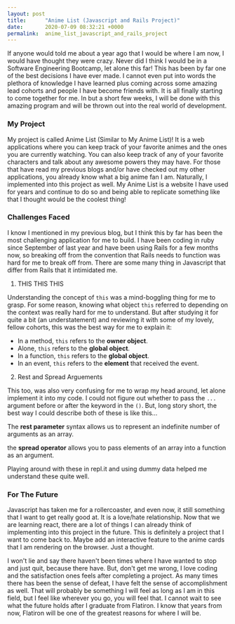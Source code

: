 ```yaml
---
layout: post
title:      "Anime List (Javascript and Rails Project)"
date:       2020-07-09 08:32:21 +0000
permalink:  anime_list_javascript_and_rails_project
---
```



If anyone would told me about a year ago that I would be where I am now, I would have thought they were crazy. Never did I think I would be in a Software Engineering Bootcamp, let alone this far! This has been by far one of the best decisions I have ever made. I cannot even put into words the plethora of knowledge I have learned plus coming across some amazing lead cohorts and people I have become friends with. It is all finally starting to come together for me. In but a short few weeks, I will be done with this amazing program and will be thrown out into the real world of development.


### My Project

My project is called Anime List (Similar to My Anime List)! It is a web applications where you can keep track of your favorite animes and the ones you are currently watching. You can also keep track of any of your favorite characters and talk about any awesome powers they may have. For those that have read my previous blogs and/or have checked out my other applications, you already know what a big anime fan I am. Naturally, I implemented into this project as well. My Anime List is a website I have used for years and continue to do so and being able to replicate something like that I thought would be the coolest thing!


### Challenges Faced

I know I mentioned in my previous blog, but I think this by far has been the most challenging application for me to build. I have been coding in ruby since September of last year and have been using Rails for a few months now, so breaking off from the convention that Rails needs to function was hard for me to break off from. There are some many thing in Javascript that differ from Rails that it intimidated me. 

1. THIS THIS THIS

Understanding the concept of `this` was a mind-boggling thing for me to grasp. For some reason, knowing what object `this` referred to depending on the context was really hard for me to understand. But after studying it for quite a bit (an understatement) and reviewing it with some of my lovely, fellow cohorts, this was the best way for me to explain it:

- In a method, `this` refers to the **owner object**.
- Alone, `this` refers to the **global object**.
- In a function, `this` refers to the **global object**.
- In an event, `this` refers to the **element** that received the event.


2. Rest and Spread Arguements

This too, was also very confusing for me to wrap my head around, let alone implement it into my code. I could not figure out whether to pass the `...` argument before or after the keyword in the `()`. But, long story short, the best way I could describe both of these is like this...

The **rest parameter** syntax allows us to represent an indefinite number of arguments as an array.

the **spread operator** allows you to pass elements of an array into a function as an argument.

Playing around with these in repl.it and using dummy data helped me understand these quite well.



### For The Future

Javascript has taken me for a rollercoaster, and even now, it still something that I want to get really good at. It is a love/hate relationship. Now that we are learning react, there are a lot of things I can already think of implementing into this project in the future. This is definitely a project that I want to come back to. Maybe add an interactive feature to the anime cards that I am rendering on the browser. Just a thought. 

I won't lie and say there haven't been times where I have wanted to stop and just quit, because there have. But, don't get me wrong, I love coding and the satisfaction ones feels after completing a project. As many times there has been the sense of defeat, I have felt the sense of accomplishment as well. That will probably be something I will feel as long as I am in this field, but I feel like wherever you go, you will feel that. I cannot wait to see what the future holds after I graduate from Flatiron. I know that years from now, Flatiron will be one of the greatest reasons for where I will be. 

